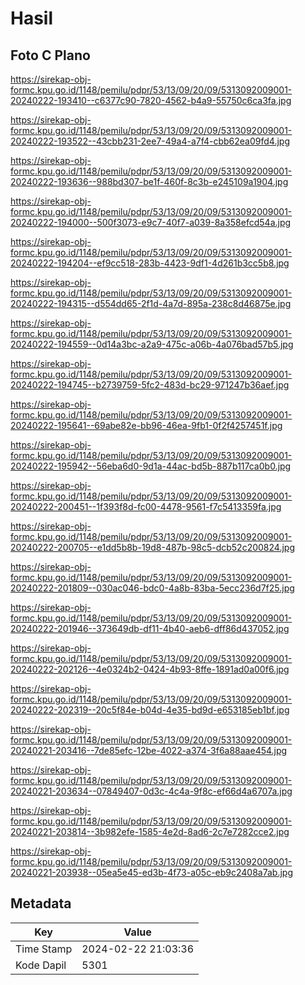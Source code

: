 # Hasil

## Foto C Plano

https://sirekap-obj-formc.kpu.go.id/1148/pemilu/pdpr/53/13/09/20/09/5313092009001-20240222-193410--c6377c90-7820-4562-b4a9-55750c6ca3fa.jpg

https://sirekap-obj-formc.kpu.go.id/1148/pemilu/pdpr/53/13/09/20/09/5313092009001-20240222-193522--43cbb231-2ee7-49a4-a7f4-cbb62ea09fd4.jpg

https://sirekap-obj-formc.kpu.go.id/1148/pemilu/pdpr/53/13/09/20/09/5313092009001-20240222-193636--988bd307-be1f-460f-8c3b-e245109a1904.jpg

https://sirekap-obj-formc.kpu.go.id/1148/pemilu/pdpr/53/13/09/20/09/5313092009001-20240222-194000--500f3073-e9c7-40f7-a039-8a358efcd54a.jpg

https://sirekap-obj-formc.kpu.go.id/1148/pemilu/pdpr/53/13/09/20/09/5313092009001-20240222-194204--ef9cc518-283b-4423-9df1-4d261b3cc5b8.jpg

https://sirekap-obj-formc.kpu.go.id/1148/pemilu/pdpr/53/13/09/20/09/5313092009001-20240222-194315--d554dd65-2f1d-4a7d-895a-238c8d46875e.jpg

https://sirekap-obj-formc.kpu.go.id/1148/pemilu/pdpr/53/13/09/20/09/5313092009001-20240222-194559--0d14a3bc-a2a9-475c-a06b-4a076bad57b5.jpg

https://sirekap-obj-formc.kpu.go.id/1148/pemilu/pdpr/53/13/09/20/09/5313092009001-20240222-194745--b2739759-5fc2-483d-bc29-971247b36aef.jpg

https://sirekap-obj-formc.kpu.go.id/1148/pemilu/pdpr/53/13/09/20/09/5313092009001-20240222-195641--69abe82e-bb96-46ea-9fb1-0f2f4257451f.jpg

https://sirekap-obj-formc.kpu.go.id/1148/pemilu/pdpr/53/13/09/20/09/5313092009001-20240222-195942--56eba6d0-9d1a-44ac-bd5b-887b117ca0b0.jpg

https://sirekap-obj-formc.kpu.go.id/1148/pemilu/pdpr/53/13/09/20/09/5313092009001-20240222-200451--1f393f8d-fc00-4478-9561-f7c5413359fa.jpg

https://sirekap-obj-formc.kpu.go.id/1148/pemilu/pdpr/53/13/09/20/09/5313092009001-20240222-200705--e1dd5b8b-19d8-487b-98c5-dcb52c200824.jpg

https://sirekap-obj-formc.kpu.go.id/1148/pemilu/pdpr/53/13/09/20/09/5313092009001-20240222-201809--030ac046-bdc0-4a8b-83ba-5ecc236d7f25.jpg

https://sirekap-obj-formc.kpu.go.id/1148/pemilu/pdpr/53/13/09/20/09/5313092009001-20240222-201946--373649db-df11-4b40-aeb6-dff86d437052.jpg

https://sirekap-obj-formc.kpu.go.id/1148/pemilu/pdpr/53/13/09/20/09/5313092009001-20240222-202126--4e0324b2-0424-4b93-8ffe-1891ad0a00f6.jpg

https://sirekap-obj-formc.kpu.go.id/1148/pemilu/pdpr/53/13/09/20/09/5313092009001-20240222-202319--20c5f84e-b04d-4e35-bd9d-e653185eb1bf.jpg

https://sirekap-obj-formc.kpu.go.id/1148/pemilu/pdpr/53/13/09/20/09/5313092009001-20240221-203416--7de85efc-12be-4022-a374-3f6a88aae454.jpg

https://sirekap-obj-formc.kpu.go.id/1148/pemilu/pdpr/53/13/09/20/09/5313092009001-20240221-203634--07849407-0d3c-4c4a-9f8c-ef66d4a6707a.jpg

https://sirekap-obj-formc.kpu.go.id/1148/pemilu/pdpr/53/13/09/20/09/5313092009001-20240221-203814--3b982efe-1585-4e2d-8ad6-2c7e7282cce2.jpg

https://sirekap-obj-formc.kpu.go.id/1148/pemilu/pdpr/53/13/09/20/09/5313092009001-20240221-203938--05ea5e45-ed3b-4f73-a05c-eb9c2408a7ab.jpg


## Metadata

| Key        | Value               |
| ---------- | ------------------- |
| Time Stamp | 2024-02-22 21:03:36 |
| Kode Dapil | 5301                |



